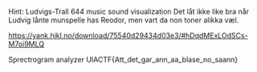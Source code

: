 Hint:
Ludvigs-Trall
644
music sound visualization
Det låt ikke like bra når Ludvig lånte munspelle has Reodor, men vart da non toner alikka væl.

https://yank.hjkl.no/download/75540d29434d03e3/#hDqdMExLOdSCs-M7oi9MLQ


Sprectrogram analyzer
UIACTF{Att_det_gar_ann_aa_blase_no_saann}